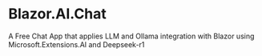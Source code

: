 # Blazor.AI.Chat
A Free Chat App that applies LLM and Ollama integration with Blazor using Microsoft.Extensions.AI and Deepseek-r1
